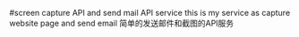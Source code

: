 #screen capture API and send mail API service
this is my service as capture website page and send email
简单的发送邮件和截图的API服务